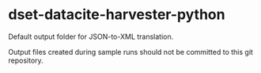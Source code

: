 # dset-datacite-harvester-python

Default output folder for JSON-to-XML translation.  

Output files created during sample runs should not be committed to this git repository.

